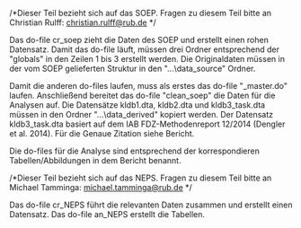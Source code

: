 /*Dieser Teil bezieht sich auf das SOEP. Fragen zu diesem Teil bitte an Christian Rulff: christian.rulff@rub.de */

Das do-file cr_soep zieht die Daten des SOEP und erstellt einen rohen Datensatz.
Damit das do-file läuft, müssen drei Ordner entsprechend der "globals" in den Zeilen 1 bis 3 erstellt werden.
Die Originaldaten müssen in der vom SOEP gelieferten Struktur in den "...\data_source" Ordner.

Damit die anderen do-files laufen, muss als erstes das do-file "_master.do" laufen. Anschließend bereitet das do-file "clean_soep" die Daten für die Analysen auf.
Die Datensätze kldb1.dta, kldb2.dta und kldb3_task.dta müssen in den Ordner "...\data_derived" kopiert werden.
Der Datensatz kldb3_task.dta basiert auf dem IAB FDZ-Methodenreport 12/2014 (Dengler et al. 2014). Für die Genaue Zitation siehe Bericht.

Die do-files für die Analyse sind entsprechend der korrespondieren Tabellen/Abbildungen in dem Bericht benannt.


/*Dieser Teil bezieht sich auf das NEPS. Fragen zu diesem Teil bitte an Michael Tamminga: michael.tamminga@rub.de */

Das do-file cr_NEPS führt die relevanten Daten zusammen und erstellt einen Datensatz.
Das do-file an_NEPS erstellt die Tabellen. 
